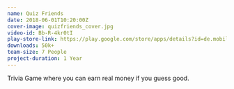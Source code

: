 ```yaml
---
name: Quiz Friends
date: 2018-06-01T10:20:00Z
cover-image: quizfriends_cover.jpg
video-id: Bb-R-4kr0tI
play-store-link: https://play.google.com/store/apps/details?id=de.mobileheroes.quizfriends
downloads: 50k+
team-size: 7 People
project-duration: 1 Year
---
```


Trivia Game where you can earn real money if you guess good.